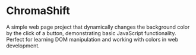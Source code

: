 # ChromaShift
A simple web page project that dynamically changes the background color by the click of a button, demonstrating basic JavaScript functionality.  Perfect for learning DOM manipulation and working with colors in web development.
